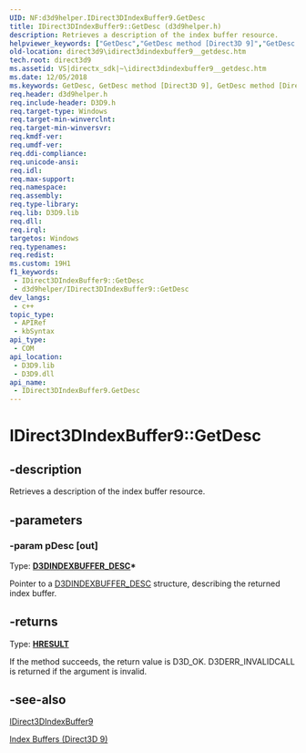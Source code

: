 ```yaml
---
UID: NF:d3d9helper.IDirect3DIndexBuffer9.GetDesc
title: IDirect3DIndexBuffer9::GetDesc (d3d9helper.h)
description: Retrieves a description of the index buffer resource.
helpviewer_keywords: ["GetDesc","GetDesc method [Direct3D 9]","GetDesc method [Direct3D 9]","IDirect3DIndexBuffer9 interface","IDirect3DIndexBuffer9 interface [Direct3D 9]","GetDesc method","IDirect3DIndexBuffer9.GetDesc","IDirect3DIndexBuffer9::GetDesc","d3d9helper/IDirect3DIndexBuffer9::GetDesc","direct3d9.idirect3dindexbuffer9__getdesc","f6d3661c-7957-0918-0367-c148e854bf9f"]
old-location: direct3d9\idirect3dindexbuffer9__getdesc.htm
tech.root: direct3d9
ms.assetid: VS|directx_sdk|~\idirect3dindexbuffer9__getdesc.htm
ms.date: 12/05/2018
ms.keywords: GetDesc, GetDesc method [Direct3D 9], GetDesc method [Direct3D 9],IDirect3DIndexBuffer9 interface, IDirect3DIndexBuffer9 interface [Direct3D 9],GetDesc method, IDirect3DIndexBuffer9.GetDesc, IDirect3DIndexBuffer9::GetDesc, d3d9helper/IDirect3DIndexBuffer9::GetDesc, direct3d9.idirect3dindexbuffer9__getdesc, f6d3661c-7957-0918-0367-c148e854bf9f
req.header: d3d9helper.h
req.include-header: D3D9.h
req.target-type: Windows
req.target-min-winverclnt: 
req.target-min-winversvr: 
req.kmdf-ver: 
req.umdf-ver: 
req.ddi-compliance: 
req.unicode-ansi: 
req.idl: 
req.max-support: 
req.namespace: 
req.assembly: 
req.type-library: 
req.lib: D3D9.lib
req.dll: 
req.irql: 
targetos: Windows
req.typenames: 
req.redist: 
ms.custom: 19H1
f1_keywords:
 - IDirect3DIndexBuffer9::GetDesc
 - d3d9helper/IDirect3DIndexBuffer9::GetDesc
dev_langs:
 - c++
topic_type:
 - APIRef
 - kbSyntax
api_type:
 - COM
api_location:
 - D3D9.lib
 - D3D9.dll
api_name:
 - IDirect3DIndexBuffer9.GetDesc
---
```


# IDirect3DIndexBuffer9::GetDesc


## -description

Retrieves a description of the index buffer resource.

## -parameters

### -param pDesc [out]

Type: <b><a href="https://docs.microsoft.com/windows/desktop/direct3d9/d3dindexbuffer-desc">D3DINDEXBUFFER_DESC</a>*</b>

Pointer to a <a href="https://docs.microsoft.com/windows/desktop/direct3d9/d3dindexbuffer-desc">D3DINDEXBUFFER_DESC</a> structure, describing the returned index buffer.

## -returns

Type: <b><a href="/windows/win32/com/structure-of-com-error-codes">HRESULT</a></b>

If the method succeeds, the return value is D3D_OK. D3DERR_INVALIDCALL is returned if the argument is invalid.

## -see-also

<a href="https://docs.microsoft.com/windows/desktop/api/d3d9helper/nn-d3d9helper-idirect3dindexbuffer9">IDirect3DIndexBuffer9</a>



<a href="https://docs.microsoft.com/windows/desktop/direct3d9/index-buffers">Index Buffers (Direct3D 9)</a>

